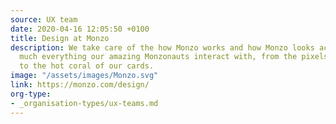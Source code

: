 ```yaml
---
source: UX team
date: 2020-04-16 12:05:50 +0100
title: Design at Monzo
description: We take care of the how Monzo works and how Monzo looks across pretty
  much everything our amazing Monzonauts interact with, from the pixels in our apps
  to the hot coral of our cards.
image: "/assets/images/Monzo.svg"
link: https://monzo.com/design/
org-type: 
- _organisation-types/ux-teams.md
---
```

